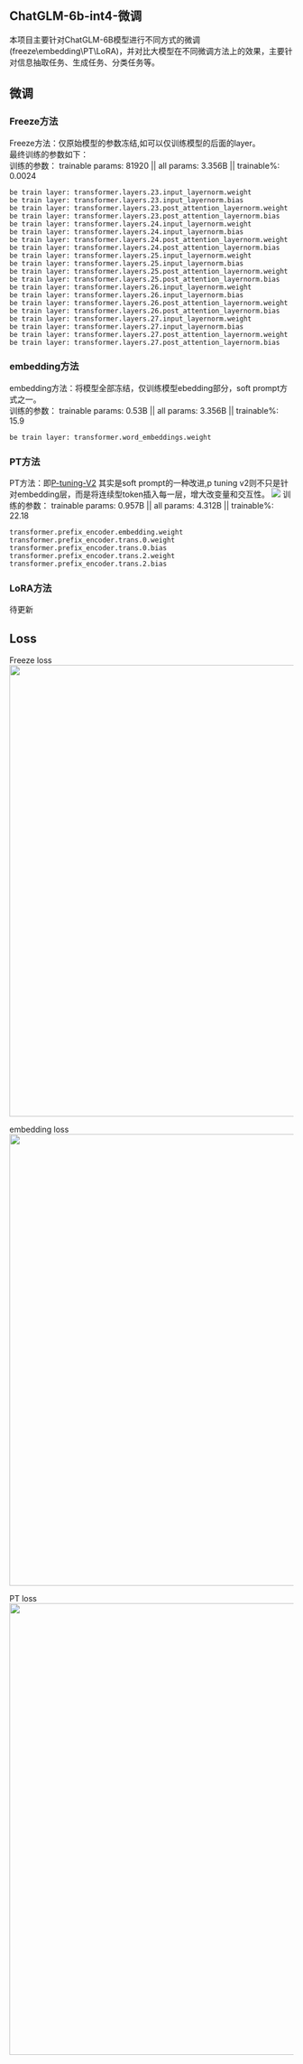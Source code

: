
## ChatGLM-6b-int4-微调
本项目主要针对ChatGLM-6B模型进行不同方式的微调(freeze\embedding\PT\LoRA)，并对比大模型在不同微调方法上的效果，主要针对信息抽取任务、生成任务、分类任务等。
## 微调
### Freeze方法
Freeze方法：仅原始模型的参数冻结,如可以仅训练模型的后面的layer。\
最终训练的参数如下：\
训练的参数：
trainable params: 81920 || all params: 3.356B || trainable%: 0.0024

```
be train layer: transformer.layers.23.input_layernorm.weight
be train layer: transformer.layers.23.input_layernorm.bias
be train layer: transformer.layers.23.post_attention_layernorm.weight
be train layer: transformer.layers.23.post_attention_layernorm.bias
be train layer: transformer.layers.24.input_layernorm.weight
be train layer: transformer.layers.24.input_layernorm.bias
be train layer: transformer.layers.24.post_attention_layernorm.weight
be train layer: transformer.layers.24.post_attention_layernorm.bias
be train layer: transformer.layers.25.input_layernorm.weight
be train layer: transformer.layers.25.input_layernorm.bias
be train layer: transformer.layers.25.post_attention_layernorm.weight
be train layer: transformer.layers.25.post_attention_layernorm.bias
be train layer: transformer.layers.26.input_layernorm.weight
be train layer: transformer.layers.26.input_layernorm.bias
be train layer: transformer.layers.26.post_attention_layernorm.weight
be train layer: transformer.layers.26.post_attention_layernorm.bias
be train layer: transformer.layers.27.input_layernorm.weight
be train layer: transformer.layers.27.input_layernorm.bias
be train layer: transformer.layers.27.post_attention_layernorm.weight
be train layer: transformer.layers.27.post_attention_layernorm.bias
```
### embedding方法
embedding方法：将模型全部冻结，仅训练模型ebedding部分，soft prompt方式之一。\
训练的参数：
trainable params: 0.53B || all params: 3.356B || trainable%: 15.9

```
be train layer: transformer.word_embeddings.weight
```
### PT方法
PT方法：即[P-tuning-V2](https://github.com/THUDM/P-tuning-v2) 其实是soft prompt的一种改进,p tuning v2则不只是针对embedding层，而是将连续型token插入每一层，增大改变量和交互性。
![](https://github.com/THUDM/P-tuning-v2/blob/main/figures/P-tuning-v2.png)
训练的参数：
trainable params: 0.957B || all params: 4.312B || trainable%: 22.18

```
transformer.prefix_encoder.embedding.weight
transformer.prefix_encoder.trans.0.weight
transformer.prefix_encoder.trans.0.bias
transformer.prefix_encoder.trans.2.weight
transformer.prefix_encoder.trans.2.bias
```
### LoRA方法
待更新

## Loss
Freeze loss\
<img src="https://github.com/shanggangli/ChatGLM-6B-int4-finetuning/blob/main/image/int4_finetuning_freeze%20Loss.jpg" width="800"/>

embedding loss\
<img src="https://github.com/shanggangli/ChatGLM-6B-int4-finetuning/blob/main/image/int4_finetuning-embed%20Loss.jpg" width="800"/>

PT loss\
<img src="https://github.com/shanggangli/ChatGLM-6B-int4-finetuning/blob/main/image/in4_finetuning_pt%20Loss.jpg" width="800"/>

